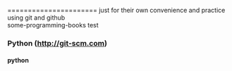 ======================
just for their own convenience and practice using git and github</br>
some-programming-books   test
### Python (http://git-scm.com)
#### python
